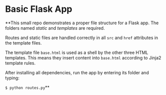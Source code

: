 # Basic Flask App

**This small repo demonstrates a proper file structure for a Flask app. The folders named *static* and *templates* are required.

Routes and static files are handled correctly in all `src` and `href` attributes in the template files.

The template file `base.html` is used as a shell by the other three HTML templates. This means they insert content into `base.html` according to Jinja2 template rules.

After installing all dependencies, run the app by entering its folder and typing:

`$ python routes.py`**
